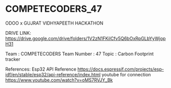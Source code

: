 # COMPETECODERS_47
ODOO x GUJRAT VIDHYAPEETH HACKATHON


DRIVE LINK: https://drive.google.com/drive/folders/1V2zN1FKilCfv5Q6bOxRpGLbYyWjopH31



Team : COMPETECODERS
Team Number : 47
Topic : Carbon Footprint tracker


References:
Esp32
API Reference
https://docs.espressif.com/projects/esp-idf/en/stable/esp32/api-reference/index.html
youtube for connection
https://www.youtube.com/watch?v=oMS7RVJY_Bk




